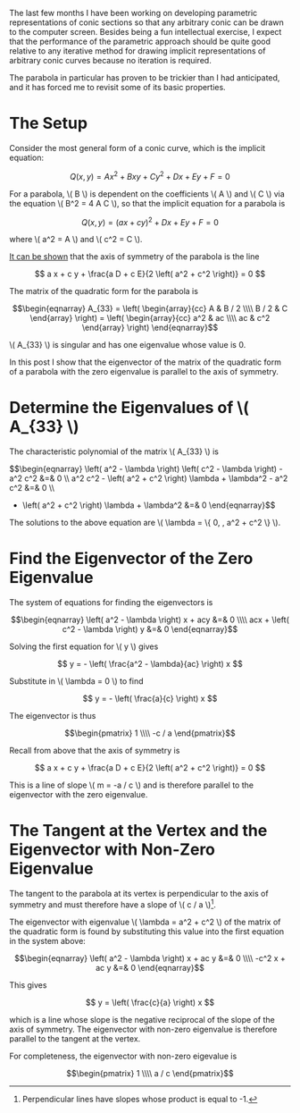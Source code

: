 <!--
.. title: The Axis of Symmetry of a Parabola and the Eigenvectors of its Matrix Representation
.. slug: the-axis-of-symmetry-of-a-parabola-and-the-eigenvectors-of-its-matrix-representation
.. date: 2025-09-04 09:20:31 UTC+02:00
.. tags: algebraic geometry, mathematics, computer graphics
.. category: 
.. link: 
.. description: I show that the eigenvectors of the matrix representation of a parabola's quadratic form are parallel to its axis of symmetry.
.. type: text
.. has_math: true
-->

The last few months I have been working on developing parametric representations of conic sections so that any arbitrary conic can be drawn to the computer screen. Besides being a fun intellectual exercise, I expect that the performance of the parametric approach should be quite good relative to any iterative method for drawing implicit representations of arbitrary conic curves because no iteration is required.

The parabola in particular has proven to be trickier than I had anticipated, and it has forced me to revisit some of its basic properties.

# The Setup

Consider the most general form of a conic curve, which is the implicit equation:

$$
Q ( x, y ) = A x^2 + B x y + C y^2 + D x + E y + F = 0
$$

For a parabola, \\( B \\) is dependent on the coefficients \\( A \\) and \\( C \\) via the equation \\( B^2 = 4 A C \\), so that the implicit equation for a parabola is

$$
Q ( x, y ) = (a x + c y)^2 + D x + E y + F = 0
$$

where \\( a^2 = A \\) and \\( c^2 = C \\).

[It can be shown](https://math.stackexchange.com/questions/2042028/axis-of-symmetry-for-a-general-parabola) that the axis of symmetry of the parabola is the line

$$
a x + c y + \frac{a D + c E}{2 \left( a^2 + c^2 \right)} = 0
$$

The matrix of the quadratic form for the parabola is

$$\begin{eqnarray}
A_{33} = 
\left(
  \begin{array}{cc}
    A & B / 2 \\\\
    B / 2 & C
  \end{array}
\right) = \left(
  \begin{array}{cc}
    a^2 & ac \\\\
    ac & c^2
  \end{array}
\right)
\end{eqnarray}$$

\\( A_{33} \\) is singular and has one eigenvalue whose value is 0.

In this post I show that the eigenvector of the matrix of the quadratic form of a parabola with the zero eigenvalue is parallel to the axis of symmetry.

# Determine the Eigenvalues of \\( A_{33} \\)

The characteristic polynomial of the matrix \\( A_{33} \\) is

$$\begin{eqnarray}
  \left( a^2 - \lambda \right) \left( c^2 - \lambda \right) - a^2 c^2 &=& 0 \\\\
  a^2 c^2 - \left( a^2 + c^2 \right) \lambda + \lambda^2 - a^2 c^2 &=& 0 \\\\
  - \left( a^2 + c^2 \right) \lambda + \lambda^2 &=& 0
\end{eqnarray}$$

The solutions to the above equation are \\( \lambda = \\{ 0, \, a^2 + c^2 \\} \\).

# Find the Eigenvector of the Zero Eigenvalue

The system of equations for finding the eigenvectors is

$$\begin{eqnarray}
  \left( a^2 - \lambda \right) x + acy &=& 0 \\\\
  acx + \left( c^2 - \lambda \right) y &=& 0
\end{eqnarray}$$

Solving the first equation for \\( y \\) gives

$$
y = - \left( \frac{a^2 - \lambda}{ac} \right) x
$$

Substitute in \\( \lambda = 0 \\) to find

$$
y = - \left( \frac{a}{c} \right) x
$$

The eigenvector is thus

$$\begin{pmatrix}
1 \\\\
-c / a
\end{pmatrix}$$

Recall from above that the axis of symmetry is

$$
a x + c y + \frac{a D + c E}{2 \left( a^2 + c^2 \right)} = 0
$$

This is a line of slope \\( m = -a / c \\) and is therefore parallel to the eigenvector with the zero eigenvalue.

# The Tangent at the Vertex and the Eigenvector with Non-Zero Eigenvalue

The tangent to the parabola at its vertex is perpendicular to the axis of symmetry and must therefore have a slope of \\( c / a \\)[^1].

The eigenvector with eigenvalue \\( \lambda = a^2 + c^2 \\) of the matrix of the quadratic form is found by substituting this value into the first equation in the system above:

$$\begin{eqnarray}
  \left( a^2 - \lambda \right) x + ac y &=& 0 \\\\
  -c^2 x + ac y &=& 0 
\end{eqnarray}$$

This gives

$$
y = \left( \frac{c}{a} \right) x
$$

which is a line whose slope is the negative reciprocal of the slope of the axis of symmetry. The eigenvector with non-zero eigenvalue is therefore parallel to the tangent at the vertex.

For completeness, the eigenvector with non-zero eigevalue is

$$\begin{pmatrix}
1 \\\\
a / c
\end{pmatrix}$$

[^1]: Perpendicular lines have slopes whose product is equal to -1.
